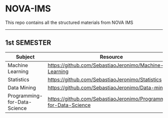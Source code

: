 # NOVA-IMS
This repo contains all the structured materials from NOVA IMS

---

## 1st SEMESTER  

| Subject                      |  Resource                        |
|------------------------------|----------------------------------|
| Machine Learning             | https://github.com/SebastiaoJeronimo/Machine-Learning|
| Statistics                   | https://github.com/SebastiaoJeronimo/Statistics|
| Data Mining                  | https://github.com/SebastiaoJeronimo/Data-mining|
| Programming-for-Data-Science | https://github.com/SebastiaoJeronimo/Programming-for-Data-Science |




